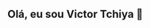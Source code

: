 ## Olá, eu sou Victor Tchiya 👋

<!--
**VictorTchiya/VictorTchiya** is a ✨ _special_ ✨ repository because its `README.md` (this file) appears on your GitHub profile.

Here are some ideas to get you started:

**Atualmente estou trabalhando como Docente em Arte pela Prefeitura de Osasco, mas em transição de carreira para a área de Dados (Análise de Dados)** 

**Atualmente estou aprendendo a utilizar o Excel para Análise de Dados - curso em progresso pela Preditiva Analytics, além disso estou realizando o curso de Análise de Dados pelo Instituto Joga Junto.**

**Como entrar em contato comigo**
Via e-mail: victor.tchiya@yahoo.com.br


-->
